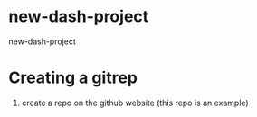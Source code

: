 # new-dash-project
new-dash-project

# Creating a gitrep
1. create a repo on the github website (this repo is an example) 
